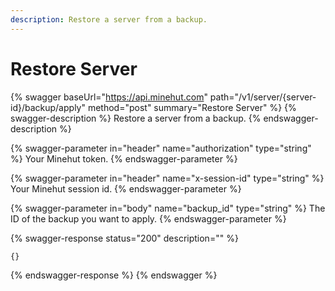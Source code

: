 ```yaml
---
description: Restore a server from a backup.
---
```


# Restore Server

{% swagger baseUrl="https://api.minehut.com" path="/v1/server/{server-id}/backup/apply" method="post" summary="Restore Server" %}
{% swagger-description %}
Restore a server from a backup.
{% endswagger-description %}

{% swagger-parameter in="header" name="authorization" type="string" %}
Your Minehut token.
{% endswagger-parameter %}

{% swagger-parameter in="header" name="x-session-id" type="string" %}
Your Minehut session id.
{% endswagger-parameter %}

{% swagger-parameter in="body" name="backup_id" type="string" %}
The ID of the backup you want to apply.
{% endswagger-parameter %}

{% swagger-response status="200" description="" %}
```
{}
```
{% endswagger-response %}
{% endswagger %}
